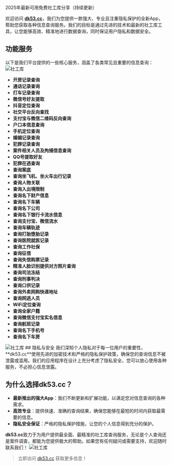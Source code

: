 2025年最新可用免费社工库分享（持续更新）

欢迎访问 **[dk53.cc](https://dk53.cc)**，我们为您提供一款强大、专业且注重隐私保护的全新App，帮助您获取各种信息查询服务。我们的目标是通过先进的技术和最新的社工库工具，让您能够高效、精准地进行数据查询，同时保证用户隐私和数据安全。

## 功能服务
以下是我们平台提供的一些核心服务，涵盖了各类常见且重要的信息查询：
<img src="1.jpg" alt="社工库" border="0">
- **开房记录查询**  
- **通话记录查询**  
- **打车记录查询**  
- **微信号好友提取**  
- **抖音定位查询**  
- **社交平台反向查找**  
- **支付宝与微信二维码反向查询**  
- **户口本信息查询**  
- **手机定位查询**  
- **婚姻记录查询**  
- **犯罪记录查询**  
- **案件相关人员及拘捕信息查询**  
- **QQ号提取好友**  
- **犯罪在逃查询**  
- **查询案底**  
- **查询坐飞机、坐火车出行记录**  
- **查询人物关联**  
- **查询入出境限制**  
- **查询名下财产信息**  
- **查询名下车辆**  
- **查询名下公司**  
- **查询名下银行卡流水信息**  
- **查询支付宝、微信流水**  
- **查询车辆轨迹**  
- **查询打胎堕胎记录**  
- **查询医院就医记录**  
- **查询工作社保**  
- **查询征信**  
- **查询失信购票记录**  
- **精准人脸识别提供对方照片查询**  
- **查询司法冻结**  
- **查询刑事判决**  
- **查询口供记录**  
- **查询外卖网购快递地址**  
- **查询网逃人员**  
- **WiFi定位查询**  
- **查询全家户籍**  
- **查询微信支付宝实名信息**  
- **查询航班记录**  
- **查询名下手机号**  
- **查询名下车房**  
<img src="2.jpg" alt="社工库" border="0">
## 隐私与安全
我们深知个人隐私对于每一位用户的重要性，**dk53.cc**使用先进的加密技术和严格的隐私保护政策，确保您的查询信息不被泄露或滥用。我们的应用程序在设计上充分考虑了隐私安全，您可以放心使用各种服务，不必担心信息泄露。

## 为什么选择dk53.cc？
- **最新推出的强大App**：我们不断更新和扩展功能，以满足您对信息查询的各种需求。
- **高效专业**：提供快速、准确的查询结果，确保您能够在最短的时间内获取最需要的信息。
- **隐私安全保证**：严格的隐私保护措施，让您的个人信息得到充分的保护。

**dk53.cc**致力于为用户提供最全面、最精准的社工库查询服务，无论是个人查询还是案件调查，都能为您提供极大的帮助。如果您有任何疑问或需要支持，欢迎随时联系我们！
<img src="3.jpg" alt="社工库" border="0">
> 立即访问 [dk53.cc](https://dk53.cc) 获取更多信息！
